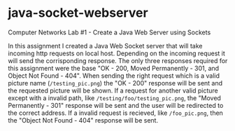 # java-socket-webserver
Computer Networks Lab #1 - Create a Java Web Server using Sockets

In this assignment I created a Java Web Socket server that will take incoming http requests 
on local host. Depending on the incoming request it will send the corrisponding response. 
The only three responses required for this assignment were the base "OK - 200, 
Moved Permanently - 301, and Object Not Found - 404". When sending the right request
which is a valid picture name (`/testing_pic.png`) the "OK - 200" response will be sent and 
the requested picture will be shown. If a request for another valid picture except with 
a invalid path, like `/testing/foo/testing_pic.png`, the "Moved Permanently - 301" response 
will be sent and the user will be redirected to the correct address. If a invalid request is
recieved, like `/foo_pic.png`, then the "Object Not Found - 404" response will be sent.
